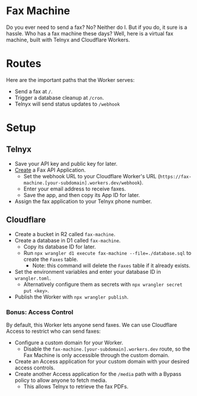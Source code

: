 # Fax Machine
Do you ever need to send a fax?
No?
Neither do I.
But if you do, it sure is a hassle.
Who has a fax machine these days?
Well, here is a virtual fax machine, built with Telnyx and Cloudflare Workers.

# Routes
Here are the important paths that the Worker serves:
- Send a fax at `/`.
- Trigger a database cleanup at `/cron`.
- Telnyx will send status updates to `/webhook`

# Setup
## Telnyx
- Save your API key and public key for later.
- [Create](https://portal.telnyx.com/#/app/call-control/fax/new) a Fax API Application.
	- Set the webhook URL to your Cloudflare Worker's URL (`https://fax-machine.[your-subdomain].workers.dev/webhook`).
	- Enter your email address to receive faxes.
	- Save the app, and then copy its App ID for later.
- Assign the fax application to your Telnyx phone number.

## Cloudflare
- Create a bucket in R2 called `fax-machine`.
- Create a database in D1 called `fax-machine`.
	- Copy its database ID for later.
	- Run `npx wrangler d1 execute fax-machine --file=./database.sql` to create the `Faxes` table.
		- Note: this command will delete the `Faxes` table if it already exists.
- Set the environment variables and enter your database ID in `wrangler.toml`.
	- Alternatively configure them as secrets with `npx wrangler secret put <key>`.
- Publish the Worker with `npx wrangler publish`.

### Bonus: Access Control
By default, this Worker lets anyone send faxes.
We can use Cloudflare Access to restrict who can send faxes:
- Configure a custom domain for your Worker.
	- Disable the `fax-machine.[your-subdomain].workers.dev` route, so the Fax Machine is only accessible through the custom domain.
- Create an Access application for your custom domain with your desired access controls.
- Create another Access application for the `/media` path with a Bypass policy to allow anyone to fetch media.
	- This allows Telnyx to retrieve the fax PDFs.
